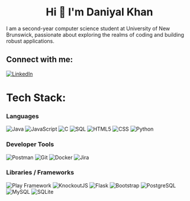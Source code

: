 <h1 align="center">Hi 👋 I'm Daniyal Khan</h1>

I am a second-year computer science student at University of New Brunswick, passionate about exploring the realms of coding and building robust applications.

## Connect with me:
[![LinkedIn](https://img.shields.io/badge/LinkedIn-%230077B5.svg?logo=linkedin&logoColor=white)](https://www.linkedin.com/in/daniyxl-khan/)

# Tech Stack:

### Languages  
![Java](https://img.shields.io/badge/java-%23ED8B00.svg?style=for-the-badge&logo=java&logoColor=white) 
![JavaScript](https://img.shields.io/badge/javascript-%23323330.svg?style=for-the-badge&logo=javascript&logoColor=%23F7DF1E) 
![C](https://img.shields.io/badge/C-00599C?style=for-the-badge&logo=c&logoColor=white) 
![SQL](https://img.shields.io/badge/sql-%2307405e.svg?style=for-the-badge&logo=postgresql&logoColor=white) 
![HTML5](https://img.shields.io/badge/html5-%23E34F26.svg?style=for-the-badge&logo=html5&logoColor=white) 
![CSS](https://img.shields.io/badge/css-%231572B6.svg?style=for-the-badge&logo=css3&logoColor=white) 
![Python](https://img.shields.io/badge/python-%233776AB.svg?style=for-the-badge&logo=python&logoColor=white)

### Developer Tools  
![Postman](https://img.shields.io/badge/Postman-FF6C37?style=for-the-badge&logo=postman&logoColor=white) 
![Git](https://img.shields.io/badge/git-%23F05033.svg?style=for-the-badge&logo=git&logoColor=white) 
![Docker](https://img.shields.io/badge/docker-%230db7ed.svg?style=for-the-badge&logo=docker&logoColor=white) 
![Jira](https://img.shields.io/badge/jira-%230A0FFF.svg?style=for-the-badge&logo=jira&logoColor=white)

### Libraries / Frameworks  
![Play Framework](https://img.shields.io/badge/Play_Framework-2C2255?style=for-the-badge&logo=playwright&logoColor=white) 
![KnockoutJS](https://img.shields.io/badge/KnockoutJS-7C4DFF?style=for-the-badge&logo=knockout.js&logoColor=white) 
![Flask](https://img.shields.io/badge/Flask-000000?style=for-the-badge&logo=flask&logoColor=white) 
![Bootstrap](https://img.shields.io/badge/Bootstrap-%23563d7c.svg?style=for-the-badge&logo=bootstrap&logoColor=white) 
![PostgreSQL](https://img.shields.io/badge/PostgreSQL-316192?style=for-the-badge&logo=postgresql&logoColor=white) 
![MySQL](https://img.shields.io/badge/mysql-%2300f.svg?style=for-the-badge&logo=mysql&logoColor=white) 
![SQLite](https://img.shields.io/badge/sqlite-%2307405e.svg?style=for-the-badge&logo=sqlite&logoColor=white)



